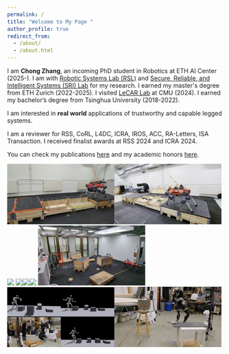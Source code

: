 ```yaml
---
permalink: /
title: "Welcome to My Page "
author_profile: true
redirect_from: 
  - /about/
  - /about.html
---
```



I am **Chong Zhang**, an incoming PhD student in Robotics at ETH AI Center (2025-). I am with [Robotic Systems Lab (RSL)](https://rsl.ethz.ch/) and [Secure, Reliable, and Intelligent Systems (SRI) Lab](https://www.sri.inf.ethz.ch/) for my research. I earned my master's degree from ETH Zurich (2022-2025). I visited [LeCAR Lab](https://lecar-lab.github.io/) at CMU (2024). I earned my bachelor’s degree from Tsinghua University (2018-2022).       

I am interested in **real world** applications of trustworthy and capable legged systems.   

I am a reviewer for RSS, CoRL, L4DC, ICRA, IROS, ACC, RA-Letters, ISA Transaction.  I received finalist awards at RSS 2024 and ICRA 2024.   

You can check my publications [here](https://zita-ch.github.io/publications) and my academic honors [here](https://zita-ch.github.io/honors).
  
    
<img src="/files/anymalrisky_iros24.gif" width="250"/><img src="/files/anymalrisky2_iros24.gif" width="250"/><img src="/files/anymal_adv_indoor.gif" width="250"/>
<img src="/files/anymal_adv_wild.gif" width="250"/><img src="/files/abs_snow.gif" width="250"/><img src="/files/robustness_h2o.gif" width="250"/>
<img src="/files/anymal_blindnav.gif" width="250"/><img src="/files/wococo_parkour.gif" width="250"/><img src="/files/wococo_locomani.gif" width="250"/>         